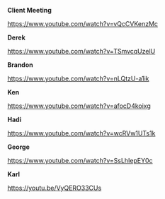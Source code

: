 **Client Meeting**

https://www.youtube.com/watch?v=vQcCVKenzMc

**Derek**

https://www.youtube.com/watch?v=TSmvcqUzelU

**Brandon**

https://www.youtube.com/watch?v=nLQtzU-a1ik

**Ken**

https://www.youtube.com/watch?v=afocD4koixg

**Hadi**

https://www.youtube.com/watch?v=wcRVw1UTs1k

**George**

https://www.youtube.com/watch?v=SsLhIepEY0c

**Karl**

https://youtu.be/VyQERO33CUs
